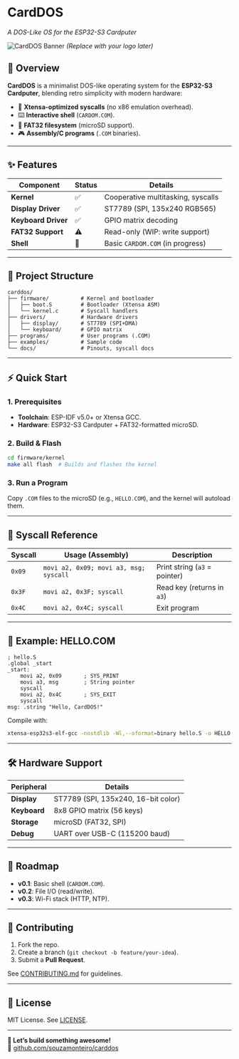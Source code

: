 # **CardDOS**  
*A DOS-Like OS for the ESP32-S3 Cardputer*  

![CardDOS Banner](https://via.placeholder.com/800x200.png?text=CardDOS+ESP32-S3) *(Replace with your logo later)*  

## **📌 Overview**  
**CardDOS** is a minimalist DOS-like operating system for the **ESP32-S3 Cardputer**, blending retro simplicity with modern hardware:  
- 🚀 **Xtensa-optimized syscalls** (no x86 emulation overhead).  
- ⌨️ **Interactive shell** (`CARDOM.COM`).  
- 📁 **FAT32 filesystem** (microSD support).  
- 🎮 **Assembly/C programs** (`.COM` binaries).  

---

## **✨ Features**  
| **Component**       | **Status** | **Details**                          |
|---------------------|------------|--------------------------------------|
| **Kernel**          | ✅         | Cooperative multitasking, syscalls   |
| **Display Driver**  | ✅         | ST7789 (SPI, 135x240 RGB565)        |
| **Keyboard Driver** | ✅         | GPIO matrix decoding                 |
| **FAT32 Support**   | ⚠️         | Read-only (WIP: write support)       |
| **Shell**           | 🚧         | Basic `CARDOM.COM` (in progress)     |

---

## **📂 Project Structure**  
```plaintext
carddos/
├── firmware/          # Kernel and bootloader
│   ├── boot.S         # Bootloader (Xtensa ASM)
│   └── kernel.c       # Syscall handlers
├── drivers/           # Hardware drivers
│   ├── display/       # ST7789 (SPI+DMA)
│   └── keyboard/      # GPIO matrix
├── programs/          # User programs (.COM)
├── examples/          # Sample code
└── docs/              # Pinouts, syscall docs
```

---

## **⚡ Quick Start**  
### **1. Prerequisites**  
- **Toolchain**: ESP-IDF v5.0+ or Xtensa GCC.  
- **Hardware**: ESP32-S3 Cardputer + FAT32-formatted microSD.  

### **2. Build & Flash**  
```bash
cd firmware/kernel
make all flash  # Builds and flashes the kernel
```

### **3. Run a Program**  
Copy `.COM` files to the microSD (e.g., `HELLO.COM`), and the kernel will autoload them.  

---

## **📜 Syscall Reference**  
| **Syscall**  | **Usage (Assembly)**               | **Description**               |
|--------------|-----------------------------------|-------------------------------|
| `0x09`       | `movi a2, 0x09; movi a3, msg; syscall` | Print string (`a3` = pointer) |
| `0x3F`       | `movi a2, 0x3F; syscall`          | Read key (returns in `a3`)    |
| `0x4C`       | `movi a2, 0x4C; syscall`          | Exit program                  |

---

## **📝 Example: HELLO.COM**  
```assembly
; hello.S
.global _start
_start:
    movi a2, 0x09       ; SYS_PRINT
    movi a3, msg        ; String pointer
    syscall
    movi a2, 0x4C       ; SYS_EXIT
    syscall
msg: .string "Hello, CardDOS!"
```

Compile with:  
```bash
xtensa-esp32s3-elf-gcc -nostdlib -Wl,--oformat=binary hello.S -o HELLO.COM
```

---

## **🛠️ Hardware Support**  
| **Peripheral**  | **Details**                          |
|-----------------|--------------------------------------|
| **Display**     | ST7789 (SPI, 135x240, 16-bit color) |
| **Keyboard**    | 8x8 GPIO matrix (56 keys)           |
| **Storage**     | microSD (FAT32, SPI)                |
| **Debug**       | UART over USB-C (115200 baud)       |

---

## **🚧 Roadmap**  
- **v0.1**: Basic shell (`CARDOM.COM`).  
- **v0.2**: File I/O (read/write).  
- **v0.3**: Wi-Fi stack (HTTP, NTP).  

---

## **🤝 Contributing**  
1. Fork the repo.  
2. Create a branch (`git checkout -b feature/your-idea`).  
3. Submit a **Pull Request**.  

See [CONTRIBUTING.md](CONTRIBUTING.md) for guidelines.  

---

## **📜 License**  
MIT License. See [LICENSE](LICENSE).  

---

**🌟 Let’s build something awesome!**  
🔗 [github.com/souzamonteiro/carddos](https://github.com/souzamonteiro/carddos)  
